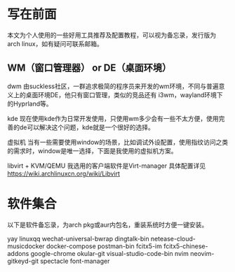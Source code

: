 
# 写在前面
本文为个人使用的一些好用工具推荐及配置教程，可以视为备忘录，发行版为arch linux，如有疑问可联系邮箱。

## WM（窗口管理器） or DE（桌面环境）
dwm
由suckless社区，一群追求极简的程序员来开发的wm环境，不同与普遍意义上的桌面环境DE，他只有窗口管理，类似的竞品还有 i3wm，wayland环境下的Hyprland等。

kde
现在使用kde作为日常开发使用，只使用wm多少会有一些不太方便，使用完善的de可以解决这个问题，kde就是一个很好的选择。

虚拟机
当有一些需要使用window的场景，比如调试外设配置，使用指纹访问之类的需求时，window是唯一选择，下面是我使用的虚拟机方案。

libvirt + KVM/QEMU
我选用的客户端软件是Virt-manager
具体配置详见
https://wiki.archlinuxcn.org/wiki/Libvirt

# 软件集合
以下是软件备忘录，为arch pkg或aur内包名，重装系统时方便一键安装。

yay
linuxqq
wechat-universal-bwrap
dingtalk-bin
netease-cloud-musicdocker
docker-compose
postman-bin
fcitx5-im
fcitx5-chinese-addons
google-chrome
okular-git
visual-studio-code-bin
nvim
neovim-gitkeyd-git
spectacle
font-manager
 
